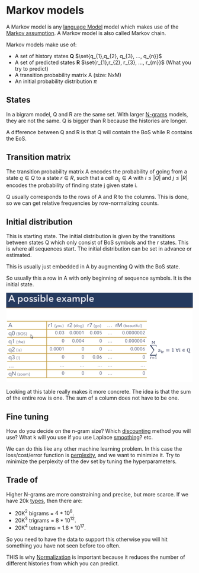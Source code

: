 # Markov models 

A Markov model is any [language Model](Language%20Modeling.md) model which makes use of the [Markov assumption](Markov%20assumption.md). A Markov model is also called Markov chain. 

Markov models make use of: 

- A set of history states **Q** $\set{q_{1},q_{2}, q_{3}, ..., q_{n}}$ 
- A set of predicted states **R** $\set{r_{1},r_{2}, r_{3}, ..., r_{m}}$ (What you try to predict)
- A transition probability matrix A (size: NxM)
- An initial probability distribution $\pi$

## States
In a bigram model, Q and R are the same set. With larger [N-grams](../Languages/N-grams.md) models, they are not the same. Q is bigger than R because the histories are longer. 

A difference between Q and R is that Q will contain the BoS while R contains the EoS.

## Transition matrix 
The transition probability matrix A encodes the probability of going from a state $q \in Q$ to a state $r \in R$, such that a cell $a_{ij} \in A$ with $i \leq |Q|$ and $j \leq |R|$ encodes the probability of finding state j given state i.

Q usually corresponds to the rows of A and R to the columns. This is done, so we can get relative frequencies by row-normalizing counts. 

## Initial distribution 
This is starting state. The initial distribution is given by the transitions between states Q which only consist of BoS symbols and the r states. This is where all sequences start. The initial distribution can be set in advance or estimated. 

This is usually just embedded in A by augmenting Q with the BoS state.

So usually this a row in A with only beginning of sequence symbols. It is the initial state.

![Pasted image 20220223185953](../images/Pasted%20image%2020220223185953.png)

Looking at this table really makes it more concrete. The idea is that the sum of the entire row is one. The sum of a column does not have to be one. 

## Fine tuning

How do you decide on the n-gram size? Which [discounting](Smoothing.md) method you will use? What k will you use if you use Laplace [smoothing](Smoothing.md)? etc.

We can do this like any other machine learning problem. In this case the loss/cost/error function is [perplexity](Perplexity.md), and we want to minimize it. Try to minimize the perplexity of the dev set by tuning the hyperparameters.  


## Trade of

Higher N-grams are more constraining and precise, but more scarce. If we have 20k [types](../Data/Type.md), then there are:
- 20K$^2$ bigrams = $4*10^8$. 
- 20K$^{3}$ trigrams = $8 * 10^{12}$. 
- 20K$^{4}$ tetragrams = $1.6 * 10^{17}$. 

So you need to have the data to support this otherwise you will hit something you have not seen before too often. 

THIS is why [Normalization](../Data/Normalization.md) is important because it reduces the number of different histories from which you can predict. 